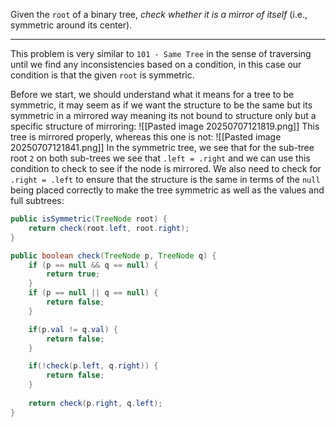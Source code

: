 Given the `root` of a binary tree, _check whether it is a mirror of itself_ (i.e., symmetric around its center).
***
This problem is very similar to `101 - Same Tree` in the sense of traversing until we find any inconsistencies based on a condition, in this case our condition is that the given `root` is symmetric.

Before we start, we should understand what it means for a tree to be symmetric, it may seem as if we want the structure to be the same but its symmetric in a mirrored way meaning its not bound to structure only but a specific structure of mirroring:
![[Pasted image 20250707121819.png]]
This tree is mirrored properly, whereas this one is not:
![[Pasted image 20250707121841.png]]
In the symmetric tree, we see that for the sub-tree root `2` on both sub-trees we see that `.left = .right` and we can use this condition to check to see if the node is mirrored. We also need to check for `.right = .left` to ensure that the structure is the same in terms of the `null` being placed correctly to make the tree symmetric as well as the values and full subtrees:
```java
public isSymmetric(TreeNode root) {
	return check(root.left, root.right);
}

public boolean check(TreeNode p, TreeNode q) {
	if (p == null && q == null) {
		return true;
	}
	if (p == null || q == null) {
		return false;
	}

	if(p.val != q.val) {
		return false;
	}

	if(!check(p.left, q.right)) {
		return false;
	}
	
	return check(p.right, q.left);
}
```